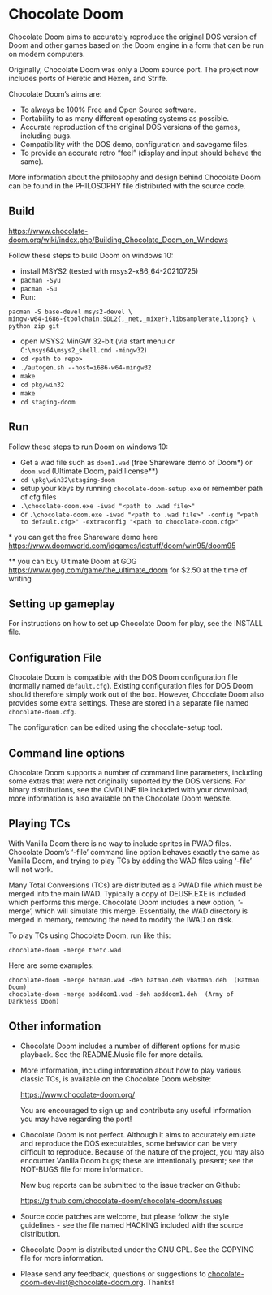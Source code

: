 # Chocolate Doom

Chocolate Doom aims to accurately reproduce the original DOS version of
Doom and other games based on the Doom engine in a form that can be
run on modern computers.

Originally, Chocolate Doom was only a Doom source port. The project
now includes ports of Heretic and Hexen, and Strife.

Chocolate Doom’s aims are:

 * To always be 100% Free and Open Source software.
 * Portability to as many different operating systems as possible.
 * Accurate reproduction of the original DOS versions of the games,
   including bugs.
 * Compatibility with the DOS demo, configuration and savegame files.
 * To provide an accurate retro “feel” (display and input should
   behave the same).

More information about the philosophy and design behind Chocolate Doom
can be found in the PHILOSOPHY file distributed with the source code.

## Build
https://www.chocolate-doom.org/wiki/index.php/Building_Chocolate_Doom_on_Windows

Follow these steps to build Doom on windows 10:

* install MSYS2 (tested with msys2-x86_64-20210725)
* `pacman -Syu`
* `pacman -Su`
* Run:
```
pacman -S base-devel msys2-devel \
mingw-w64-i686-{toolchain,SDL2{,_net,_mixer},libsamplerate,libpng} \
python zip git
```
* open MSYS2 MinGW 32-bit (via start menu or `C:\msys64\msys2_shell.cmd -mingw32`)
* `cd <path to repo>`
* `./autogen.sh --host=i686-w64-mingw32`
* `make`
* `cd pkg/win32`
* `make`
* `cd staging-doom`

## Run
Follow these steps to run Doom on windows 10:
* Get a wad file such as `doom1.wad` (free Shareware demo of Doom*) or `doom.wad` (Ultimate Doom, paid license**)
* `cd \pkg\win32\staging-doom`
* setup your keys by running `chocolate-doom-setup.exe` or remember path of cfg files
* `.\chocolate-doom.exe -iwad "<path to .wad file>"`
* or `.\chocolate-doom.exe -iwad "<path to .wad file>" -config "<path to default.cfg>" -extraconfig "<path to chocolate-doom.cfg>"`

\* you can get the free Shareware demo here https://www.doomworld.com/idgames/idstuff/doom/win95/doom95

\** you can buy Ultimate Doom at GOG https://www.gog.com/game/the_ultimate_doom for $2.50 at the time of writing

## Setting up gameplay

For instructions on how to set up Chocolate Doom for play, see the
INSTALL file.

## Configuration File

Chocolate Doom is compatible with the DOS Doom configuration file
(normally named `default.cfg`). Existing configuration files for DOS
Doom should therefore simply work out of the box. However, Chocolate
Doom also provides some extra settings. These are stored in a
separate file named `chocolate-doom.cfg`.

The configuration can be edited using the chocolate-setup tool.

## Command line options

Chocolate Doom supports a number of command line parameters, including
some extras that were not originally suported by the DOS versions. For
binary distributions, see the CMDLINE file included with your
download; more information is also available on the Chocolate Doom
website.

## Playing TCs

With Vanilla Doom there is no way to include sprites in PWAD files.
Chocolate Doom’s ‘-file’ command line option behaves exactly the same
as Vanilla Doom, and trying to play TCs by adding the WAD files using
‘-file’ will not work.

Many Total Conversions (TCs) are distributed as a PWAD file which must
be merged into the main IWAD. Typically a copy of DEUSF.EXE is
included which performs this merge. Chocolate Doom includes a new
option, ‘-merge’, which will simulate this merge. Essentially, the
WAD directory is merged in memory, removing the need to modify the
IWAD on disk.

To play TCs using Chocolate Doom, run like this:

```
chocolate-doom -merge thetc.wad
```

Here are some examples:

```
chocolate-doom -merge batman.wad -deh batman.deh vbatman.deh  (Batman Doom)
chocolate-doom -merge aoddoom1.wad -deh aoddoom1.deh  (Army of Darkness Doom)
```

## Other information

 * Chocolate Doom includes a number of different options for music
   playback. See the README.Music file for more details.

 * More information, including information about how to play various
   classic TCs, is available on the Chocolate Doom website:

     https://www.chocolate-doom.org/

   You are encouraged to sign up and contribute any useful information
   you may have regarding the port!

 * Chocolate Doom is not perfect. Although it aims to accurately
   emulate and reproduce the DOS executables, some behavior can be very
   difficult to reproduce. Because of the nature of the project, you
   may also encounter Vanilla Doom bugs; these are intentionally
   present; see the NOT-BUGS file for more information.

   New bug reports can be submitted to the issue tracker on Github:

     https://github.com/chocolate-doom/chocolate-doom/issues

 * Source code patches are welcome, but please follow the style
   guidelines - see the file named HACKING included with the source
   distribution.

 * Chocolate Doom is distributed under the GNU GPL. See the COPYING
   file for more information.

 * Please send any feedback, questions or suggestions to
   chocolate-doom-dev-list@chocolate-doom.org. Thanks!



